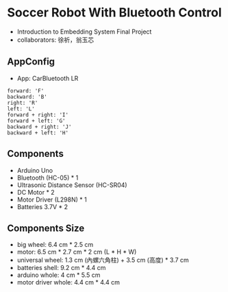 # Soccer Robot With Bluetooth Control
- Introduction to Embedding System Final Project
- collaborators: 徐祈，翁玉芯

## AppConfig
- App: CarBluetooth LR
```
forward: 'F'
backward: 'B'
right: 'R'
left: 'L'
forward + right: 'I'
forward + left: 'G'
backward + right: 'J'
backward + left: 'H'
```

## Components
- Arduino Uno
- Bluetooth (HC-05) * 1
- Ultrasonic Distance Sensor (HC-SR04)
- DC Motor * 2
- Motor Driver (L298N) * 1
- Batteries 3.7V * 2

## Components Size
- big wheel: 6.4 cm * 2.5 cm
- motor: 6.5 cm * 2.7 cm * 2 cm (L * H * W)
- universal wheel: 1.3 cm (內螺六角柱) + 3.5 cm (高度) * 3.7 cm
- batteries shell: 9.2 cm * 4.4 cm
- arduino whole: 4 cm * 5.5 cm
- motor driver whole: 4.4 cm * 4.4 cm